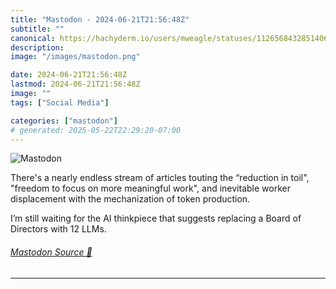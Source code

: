 ```yaml
---
title: "Mastodon - 2024-06-21T21:56:48Z"
subtitle: ""
canonical: https://hachyderm.io/users/mweagle/statuses/112656843285140630
description:
image: "/images/mastodon.png"

date: 2024-06-21T21:56:48Z
lastmod: 2024-06-21T21:56:48Z
image: ""
tags: ["Social Media"]

categories: ["mastodon"]
# generated: 2025-05-22T22:29:20-07:00
---
```

![Mastodon](/images/mastodon.png)

<p>There&#39;s a nearly endless stream of articles touting the “reduction in toil&quot;, &quot;freedom to focus on more meaningful work&quot;, and inevitable worker displacement with the mechanization of token production.</p><p>I’m still waiting for the AI thinkpiece that suggests replacing a Board of Directors with 12 LLMs.</p>


###### [Mastodon Source 🐘](https://hachyderm.io/@mweagle/112656843285140630)

___
